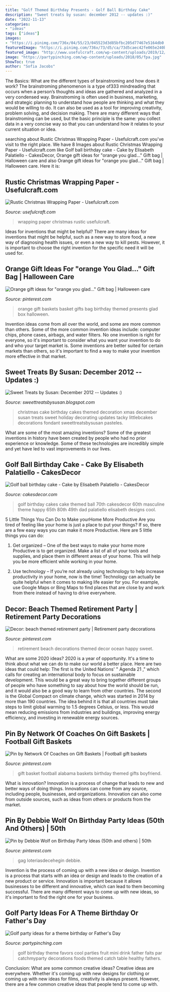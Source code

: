 ```yaml
---
title: "Golf Themed Birthday Presents - Golf Ball Birthday Cake"
description: "Sweet treats by susan: december 2012 -- updates :)"
date: "2022-11-13"
categories:
- "ideas"
tags: ["ideas"]
images:
- "https://i.pinimg.com/736x/04/55/23/045523d3d85bfbc205d77467e5164db0.jpg"
featuredImage: "https://i.pinimg.com/736x/73/d5/ca/73d5caec42fe065e240b188f6c048801--football-gift-baskets-auction-baskets.jpg"
featured_image: "http://www.usefulcraft.com/wp-content/uploads/2019/12/rustic-christmas-wrapping-paper-4.jpg"
image: "https://partypinching.com/wp-content/uploads/2018/05/fpa.jpg"
ShowToc: true
author: "Sofia Jacobs"
---
```



The Basics: What are the different types of brainstroming and how does it work?
The brainstroming phenomenon is a type of333 mindreading that occurs when a person’s thoughts and ideas are gathered and analyzed in a very condensed way. Brainstroming is often used in business, marketing, and strategic planning to understand how people are thinking and what they would be willing to do. It can also be used as a tool for improving creativity, problem solving, and decision making. There are many different ways that brainstroming can be used, but the basic principle is the same: you collect data in a very concise way so that you can understand how it relates to your current situation or idea.

	

		
searching about Rustic Christmas Wrapping Paper - Usefulcraft.com you've visit to the right place. We have 8 Images about Rustic Christmas Wrapping Paper - Usefulcraft.com like Golf ball birthday cake - Cake by Elisabeth Palatiello - CakesDecor, Orange gift ideas for &quot;orange you glad...&quot; Gift bag | Halloween care and also Orange gift ideas for &quot;orange you glad...&quot; Gift bag | Halloween care. Here it is:
		
    
## Rustic Christmas Wrapping Paper - Usefulcraft.com

<img loading=lazy src="http://www.usefulcraft.com/wp-content/uploads/2019/12/rustic-christmas-wrapping-paper-4.jpg" onerror="this.onerror=null;this.src='https://tse4.mm.bing.net/th?id=OIP.09qwOzzNejcvZ5YyfT5wBAHaLH&amp;pid=15.1';" alt="Rustic Christmas Wrapping Paper - Usefulcraft.com">

_Source: usefulcraft.com_

>wrapping paper christmas rustic usefulcraft. 

	

Ideas for inventions that might be helpful?
There are many ideas for inventions that might be helpful, such as a new way to store food, a new way of diagnosing health issues, or even a new way to kill pests. However, it is important to choose the right invention for the specific need it will be used for.

    
## Orange Gift Ideas For &quot;orange You Glad...&quot; Gift Bag | Halloween Care

<img loading=lazy src="https://i.pinimg.com/originals/b0/2d/7a/b02d7a556ce7597fd3f9ca5c8326749d.jpg" onerror="this.onerror=null;this.src='https://tse3.mm.bing.net/th?id=OIP.SaEDFDflA4QW5T1tNcYjPgHaJ4&amp;pid=15.1';" alt="Orange gift ideas for &quot;orange you glad...&quot; Gift bag | Halloween care">

_Source: pinterest.com_

>orange gift baskets basket gifts bag birthday themed presents glad box halloween. 

	

Invention ideas come from all over the world, and some are more common than others. Some of the more common invention ideas include: computer chips, phone cases, airbags, and water filters. No one invention is right for everyone, so it's important to consider what you want your invention to do and who your target market is. Some inventions are better suited for certain markets than others, so it's important to find a way to make your invention more effective in that market.

    
## Sweet Treats By Susan: December 2012 -- Updates :)

<img loading=lazy src="http://2.bp.blogspot.com/-80IMsOj44YU/Ubkq9VKBQaI/AAAAAAAABC0/h94sY0UCer8/s1600/christmas+birthday+cake.jpg" onerror="this.onerror=null;this.src='https://tse2.mm.bing.net/th?id=OIP.4ZjmIj7Z9mHDUGE-D79wbAHaHp&amp;pid=15.1';" alt="Sweet Treats by Susan: December 2012 -- Updates :)">

_Source: sweettreatsbysusan.blogspot.com_

>christmas cake birthday cakes themed decoration xmas december susan treats sweet holiday decorating updates tacky littlebcakes decorations fondant sweettreatsbysusan pasteles. 

	

What are some of the most amazing inventions?
Some of the greatest inventions in history have been created by people who had no prior experience or knowledge. Some of these technologies are incredibly simple and yet have led to vast improvements in our lives.

    
## Golf Ball Birthday Cake - Cake By Elisabeth Palatiello - CakesDecor

<img loading=lazy src="https://pic.cakesdecor.com/m/zov8vwenasnsmxpctjxz.jpg" onerror="this.onerror=null;this.src='https://tse3.mm.bing.net/th?id=OIP.lK_TSNbhjWTDJuUxZjgolAHaPX&amp;pid=15.1';" alt="Golf ball birthday cake - Cake by Elisabeth Palatiello - CakesDecor">

_Source: cakesdecor.com_

>golf birthday cakes cake themed ball 70th cakesdecor 60th masculine theme happy 65th 80th 49th dad palatiello elisabeth designs cool. 

	

5 Little Things You Can Do to Make yourHome More Productive
Are you tired of feeling like your home is just a place to put your things? If so, there are a few easy ways you can make it more Productive. Here are 5 little things you can do:
1. Get organized – One of the best ways to make your home more Productive is to get organized. Make a list of all of your tools and supplies, and place them in different areas of your home. This will help you be more efficient while working in your home.

2. Use technology – If you’re not already using technology to help increase productivity in your home, now is the time! Technology can actually be quite helpful when it comes to making life easier for you. For example, use Google Maps or Bing Maps to find places that are close by and work from there instead of having to drive everywhere.


    
## Decor: Beach Themed Retirement Party | Retirement Party Decorations

<img loading=lazy src="https://i.pinimg.com/736x/ca/72/fc/ca72fc67bd11a9f4b16cd7db75810ec3--happy-retirement-retirement-parties.jpg" onerror="this.onerror=null;this.src='https://tse3.mm.bing.net/th?id=OIP.2V-j_ritADoFOaldLN4vIQHaJ3&amp;pid=15.1';" alt="Decor: beach themed retirement party | Retirement party decorations">

_Source: pinterest.com_

>retirement beach decorations themed decor ocean happy sweet. 

	

What are some 2020 ideas?
2020 is a year of opportunity. It's a time to think about what we can do to make our world a better place. Here are two ideas that could help: 
The first is the United Nations' " Agenda 21 ," which calls for creating an international body to focus on sustainable development. This would be a great way to bring together different groups of people who have something to say about how the world should be run, and it would also be a good way to learn from other countries. 
The second is the Global Compact on climate change, which was started in 2014 by more than 190 countries. The idea behind it is that all countries must take steps to limit global warming to 1.5 degrees Celsius, or less. This would mean reducing emissions from industries and buildings, improving energy efficiency, and investing in renewable energy sources.

    
## Pin By Network Of Coaches On Gift Baskets | Football Gift Baskets

<img loading=lazy src="https://i.pinimg.com/736x/73/d5/ca/73d5caec42fe065e240b188f6c048801--football-gift-baskets-auction-baskets.jpg" onerror="this.onerror=null;this.src='https://tse2.mm.bing.net/th?id=OIP.qpRl_gPaaw7HfDcBIE8xLgHaHa&amp;pid=15.1';" alt="Pin by Network Of Coaches on Gift Baskets | Football gift baskets">

_Source: pinterest.com_

>gift basket football alabama baskets birthday themed gifts boyfriend. 

	

What is innovation?
Innovation is a process of change that leads to new and better ways of doing things. Innovations can come from any source, including people, businesses, and organizations. Innovation can also come from outside sources, such as ideas from others or products from the market.

    
## Pin By Debbie Wolf On Birthday Party Ideas (50th And Others) | 50th

<img loading=lazy src="https://i.pinimg.com/736x/04/55/23/045523d3d85bfbc205d77467e5164db0.jpg" onerror="this.onerror=null;this.src='https://tse3.mm.bing.net/th?id=OIP.c98TBaO60mx4wEcQ_qwK1wHaKt&amp;pid=15.1';" alt="Pin by Debbie Wolf on Birthday Party Ideas (50th and others) | 50th">

_Source: pinterest.com_

>gag loteriasdecehegin debbie. 

	

Invention is the process of coming up with a new idea or design.
Invention is a process that starts with an idea or design and leads to the creation of a new product or service. Innovation is important because it allows businesses to be different and innovative, which can lead to them becoming successful. There are many different ways to come up with new ideas, so it's important to find the right one for your business.

    
## Golf Party Ideas For A Theme Birthday Or Father&#039;s Day

<img loading=lazy src="https://partypinching.com/wp-content/uploads/2018/05/fpa.jpg" onerror="this.onerror=null;this.src='https://tse1.mm.bing.net/th?id=OIP.OvOyl0ZFWCIX9lnwo2-uLAHaLK&amp;pid=15.1';" alt="Golf party ideas for a theme birthday or Father&#039;s Day">

_Source: partypinching.com_

>golf birthday theme favors cool parties fruit mini drink father faits par catchmyparty decorations foods themed catch table healthy fathers. 

	

Conclusion: What are some common creative ideas?
Creative ideas are everywhere. Whether it's coming up with new designs for clothing or coming up with new ideas for films, creativity is always present. However, there are a few common creative ideas that people tend to come up with.

